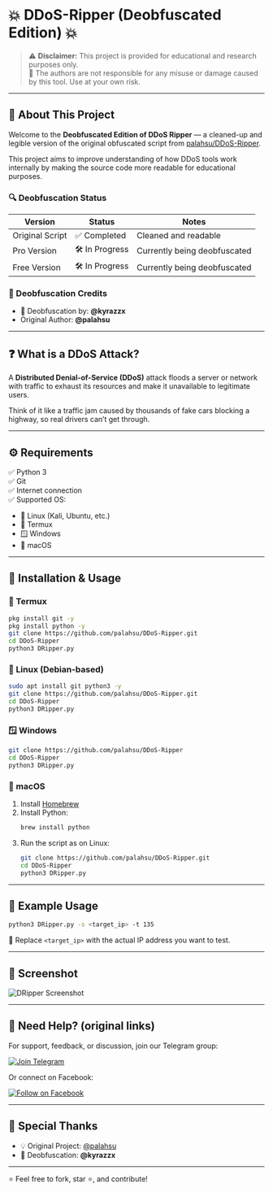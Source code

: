 # 💥 DDoS-Ripper (Deobfuscated Edition) 💥

> ⚠️ **Disclaimer:** This project is provided for educational and research purposes only.  
> 🧠 The authors are not responsible for any misuse or damage caused by this tool. Use at your own risk.

---

## 📢 About This Project

Welcome to the **Deobfuscated Edition of DDoS Ripper** — a cleaned-up and legible version of the original obfuscated script from [palahsu/DDoS-Ripper](https://github.com/palahsu/DDoS-Ripper).

This project aims to improve understanding of how DDoS tools work internally by making the source code more readable for educational purposes.

### 🔍 Deobfuscation Status

| Version         | Status       | Notes                          |
|-----------------|--------------|--------------------------------|
| Original Script | ✅ Completed | Cleaned and readable           |
| Pro Version     | 🛠 In Progress | Currently being deobfuscated |
| Free Version    | 🛠 In Progress | Currently being deobfuscated |

### 🧠 Deobfuscation Credits

- 🔧 Deobfuscation by: **@kyrazzx**  
- Original Author: **@palahsu**

---

## ❓ What is a DDoS Attack?

A **Distributed Denial-of-Service (DDoS)** attack floods a server or network with traffic to exhaust its resources and make it unavailable to legitimate users.

Think of it like a traffic jam caused by thousands of fake cars blocking a highway, so real drivers can’t get through.

---

## ⚙️ Requirements

✅ Python 3  
✅ Git  
✅ Internet connection  
✅ Supported OS:
- 🐧 Linux (Kali, Ubuntu, etc.)
- 📱 Termux
- 🪟 Windows
- 🍏 macOS

---

## 🧪 Installation & Usage

### 📱 Termux

```bash
pkg install git -y
pkg install python -y
git clone https://github.com/palahsu/DDoS-Ripper.git
cd DDoS-Ripper
python3 DRipper.py
```

### 🐧 Linux (Debian-based)

```bash
sudo apt install git python3 -y
git clone https://github.com/palahsu/DDoS-Ripper.git
cd DDoS-Ripper
python3 DRipper.py
```

### 🪟 Windows

```bash
git clone https://github.com/palahsu/DDoS-Ripper
cd DDoS-Ripper
python3 DRipper.py
```

### 🍏 macOS

1. Install [Homebrew](https://brew.sh/)
2. Install Python:
   ```bash
   brew install python
   ```
3. Run the script as on Linux:
   ```bash
   git clone https://github.com/palahsu/DDoS-Ripper.git
   cd DDoS-Ripper
   python3 DRipper.py
   ```

---

## 🎯 Example Usage

```bash
python3 DRipper.py -s <target_ip> -t 135
```

📌 Replace `<target_ip>` with the actual IP address you want to test.

---

## 📸 Screenshot

![DRipper Screenshot](https://i.ibb.co/pj3Dcv6G/image.png)

---

## 💬 Need Help? (original links)

For support, feedback, or discussion, join our Telegram group:

[![Join Telegram](https://img.shields.io/badge/Telegram-Join%20Group-blue.svg?logo=telegram)](https://t.me/CyberClans)

Or connect on Facebook:

[![Follow on Facebook](https://img.shields.io/badge/Facebook-Follow%20on%20Facebook-blue.svg?logo=facebook)](https://www.facebook.com/aduri.knox01/)

---

## 🙌 Special Thanks

- 💡 Original Project: [@palahsu](https://github.com/palahsu)
- 🧩 Deobfuscation: **@kyrazzx**

---

⭐ Feel free to fork, star ⭐, and contribute!
